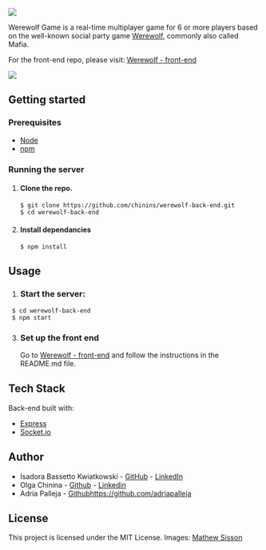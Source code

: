  ![](https://user-images.githubusercontent.com/35597953/44788705-0495b200-ab9b-11e8-95e6-6e03f2394c75.png)



Werewolf Game is a real-time multiplayer game for 6 or more players based on the well-known social party game [Werewolf](https://en.wikipedia.org/wiki/Mafia_(party_game)), commonly also called Mafia.

For the front-end repo, please visit: [Werewolf - front-end](https://github.com/chinins/werewolf-front-end)



![](https://user-images.githubusercontent.com/35597953/44788060-47568a80-ab99-11e8-9c53-3be04ef2341e.png)




## Getting started

### Prerequisites

- [Node](https://nodejs.org/en/)
- [npm](https://www.npmjs.com/)



### Running the server

1. #### Clone the repo.

   ```
   $ git clone https://github.com/chinins/werewolf-back-end.git  
   $ cd werewolf-back-end
   ```

2. #### Install dependancies

   ```
   $ npm install
   ```


## Usage

1. ### Start the server:

```
 $ cd werewolf-back-end  
 $ npm start
```


3. ### Set up the front end

   Go to [Werewolf - front-end](https://github.com/chinins/werewolf-front-end) and follow the instructions in the README.md file.


## Tech Stack

Back-end built with:

- [Express](https://koajs.com/)
- [Socket.io](https://socket.io/)



## Author

- Isadora Bassetto Kwiatkowski - [GitHub](https://github.com/isadorabk) - [LinkedIn](https://www.linkedin.com/in/isadora-bassetto-kwiatkowski/)
- Olga Chinina - [Github](https://github.com/chinins) - [Linkedin](www.linkedin.com/in/olga-chinina)
- Adria Palleja - [Github]()https://github.com/adriapalleja



## License

This project is licensed under the MIT License.
Images: [Mathew Sisson](https://www.mathewsisson.com/)

